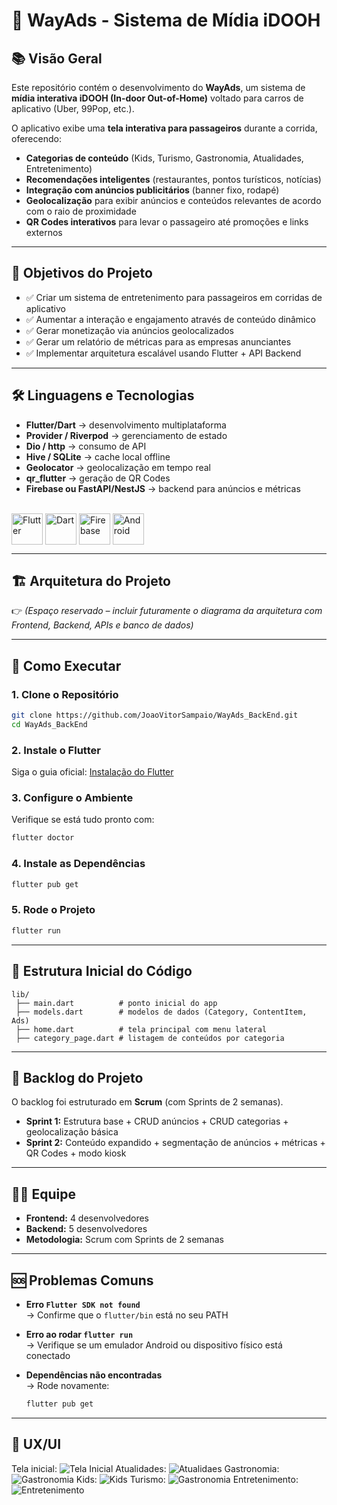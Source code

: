 # 📱 WayAds - Sistema de Mídia iDOOH

## 📚 Visão Geral

Este repositório contém o desenvolvimento do **WayAds**, um sistema de **mídia interativa iDOOH (In-door Out-of-Home)** voltado para carros de aplicativo (Uber, 99Pop, etc.).  

O aplicativo exibe uma **tela interativa para passageiros** durante a corrida, oferecendo:

- **Categorias de conteúdo** (Kids, Turismo, Gastronomia, Atualidades, Entretenimento)
- **Recomendações inteligentes** (restaurantes, pontos turísticos, notícias)
- **Integração com anúncios publicitários** (banner fixo, rodapé)
- **Geolocalização** para exibir anúncios e conteúdos relevantes de acordo com o raio de proximidade
- **QR Codes interativos** para levar o passageiro até promoções e links externos

---

## 🎯 Objetivos do Projeto

- ✅ Criar um sistema de entretenimento para passageiros em corridas de aplicativo  
- ✅ Aumentar a interação e engajamento através de conteúdo dinâmico  
- ✅ Gerar monetização via anúncios geolocalizados
- ✅ Gerar um relatório de métricas para as empresas anunciantes
- ✅ Implementar arquitetura escalável usando Flutter + API Backend  

---

## 🛠️ Linguagens e Tecnologias

- **Flutter/Dart** → desenvolvimento multiplataforma  
- **Provider / Riverpod** → gerenciamento de estado  
- **Dio / http** → consumo de API  
- **Hive / SQLite** → cache local offline  
- **Geolocator** → geolocalização em tempo real  
- **qr_flutter** → geração de QR Codes  
- **Firebase ou FastAPI/NestJS** → backend para anúncios e métricas  

<div style="display: inline_block"><br>
  <img align="center" alt="Flutter" height="50" width="50" src="https://cdn.jsdelivr.net/gh/devicons/devicon/icons/flutter/flutter-original.svg" />
  <img align="center" alt="Dart" height="50" width="50" src="https://cdn.jsdelivr.net/gh/devicons/devicon/icons/dart/dart-original.svg" />
  <img align="center" alt="Firebase" height="50" width="50" src="https://cdn.jsdelivr.net/gh/devicons/devicon/icons/firebase/firebase-plain.svg" />
  <img align="center" alt="Android" height="50" width="50" src="https://cdn.jsdelivr.net/gh/devicons/devicon/icons/android/android-original.svg" />
</div>

---

## 🏗️ Arquitetura do Projeto

👉 *(Espaço reservado – incluir futuramente o diagrama da arquitetura com Frontend, Backend, APIs e banco de dados)*

---

## 🚀 Como Executar

### 1. Clone o Repositório

```bash
git clone https://github.com/JoaoVitorSampaio/WayAds_BackEnd.git
cd WayAds_BackEnd
```

### 2. Instale o Flutter

Siga o guia oficial: [Instalação do Flutter](https://docs.flutter.dev/get-started/install)

### 3. Configure o Ambiente

Verifique se está tudo pronto com:

```bash
flutter doctor
```

### 4. Instale as Dependências

```bash
flutter pub get
```

### 5. Rode o Projeto

```bash
flutter run
```

---

## 📂 Estrutura Inicial do Código

```
lib/
 ├── main.dart          # ponto inicial do app
 ├── models.dart        # modelos de dados (Category, ContentItem, Ads)
 ├── home.dart          # tela principal com menu lateral
 ├── category_page.dart # listagem de conteúdos por categoria
```

---

## 🧪 Backlog do Projeto

O backlog foi estruturado em **Scrum** (com Sprints de 2 semanas).  
- **Sprint 1:** Estrutura base + CRUD anúncios + CRUD categorias + geolocalização básica  
- **Sprint 2:** Conteúdo expandido + segmentação de anúncios + métricas + QR Codes + modo kiosk  

---

## 👨‍💻 Equipe

- **Frontend:** 4 desenvolvedores  
- **Backend:** 5 desenvolvedores  
- **Metodologia:** Scrum com Sprints de 2 semanas  

---

## 🆘 Problemas Comuns

- **Erro `Flutter SDK not found`**  
  → Confirme que o `flutter/bin` está no seu PATH  

- **Erro ao rodar `flutter run`**  
  → Verifique se um emulador Android ou dispositivo físico está conectado  

- **Dependências não encontradas**  
  → Rode novamente:
  ```bash
  flutter pub get
  ```

---

## 🎨 UX/UI

Tela inicial: ![Tela Inicial](https://github.com/user-attachments/assets/44bfb801-9943-484c-b1bc-71474474233e)
Atualidades: ![Atualidaes](https://github.com/user-attachments/assets/19bdfaa4-18d1-4e44-9284-f46fc246fe15)
Gastronomia: ![Gastronomia](https://github.com/user-attachments/assets/df46fa33-0394-43e9-8c5f-971948865a38)
Kids: ![Kids](https://github.com/user-attachments/assets/d82250dd-c06c-4d21-a189-81b950441559)
Turismo: ![Gastronomia](https://github.com/user-attachments/assets/c8120f48-6f22-419a-9331-286090142fa6)
Entretenimento: ![Entretenimento](https://github.com/user-attachments/assets/2fb4a8d4-ca4a-46ff-bfd9-32367f5d3177)

